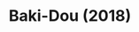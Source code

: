 --- 
title: "Baki-Dou (2018)"
publishdate: "2018-12-11T16:48:46+02:00"
src: "https://365manga.net/manga/baki-dou-2018"
image: "https://data.365manga.net/images/thumbnails/32889-baki-dou-2018.jpg"
description: " Baki-Dou (2018) manga summary: After more than 2,000 years, Nomi no Sukune's successor is born. This time, Baki will challenge the god of sumo."
---